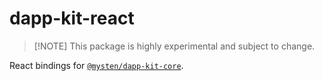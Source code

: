 # dapp-kit-react

> [!NOTE] This package is highly experimental and subject to change.

React bindings for [`@mysten/dapp-kit-core`](https://github.com/MystenLabs/ts-sdks).
